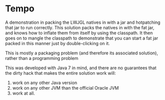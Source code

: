 # Tempo

A demonstration in packing the LWJGL natives in with a jar and hotpatching that jar to run correctly. This solution packs the natives in with the fat jar, and knows how to inflate them from itself by using the classpath. It then goes on to mangle the classpath to demonstrate that you can start a fat jar packed in this manner just by double-clicking on it.

This is mostly a packaging problem (and therefore its associated solution), rather than a programming problem

This was developed with Java 7 in mind, and there are no guarantees that the dirty hack that makes the entire solution work will:
1. work on any other Java version
2. work on any other JVM than the official Oracle JVM
3. work at all.
